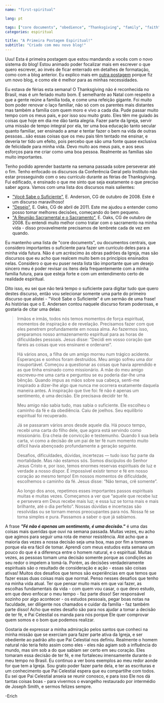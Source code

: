 ```yaml
---
name: "first-spiritual"

lang: pt

tags: ["core documents", "obedience", "Thanksgiving", "family", "faith"]
categories: espiritual

title: "A Primeira Postagem Espiritual!"
subtitle: "Criado com meu novo blog!"
---
```


Uuu! Esta é primeira postagem que estou mandando a vocês com o novo sistema do blog! Estou animado poder focalizar mais em escrever o que quero escrever, ao invés de ficar enterrado em detalhes de formatação, como com a blog anterior. Eu explico mais em [outra postagem](/2014/11/composicao-e-digitacao) porque fiz um novo blog, e como ele é melhor para as minhas necessidades.

Eu estava de férias esta semana! O Thanksgiving não é reconhecida no Brasil, mas é um feriado muito bom. É semelhante ao Natal com respeito a que a gente reúne a família toda, e come uma refeição gigante. Foi muito bom poder renovar o laço familiar, não só com os parentes mais distantes mas também a família com quem moro e vivo a cada dia. Pude passar muito tempo com os meus pais, e por isso sou muito grato. Eles têm me guiado às coisas que hoje em dia me dão tanta alegria. Fazer parte da Igreja, servir uma missão de tempo integral por ela, ter uma boa educação tanto secular quanto familiar, ser ensinado a amar e tentar fazer o bem na vida de outras pessoas...são essas coisas que os meu pais têm tentado me ensinar, e deveria ter tido um efeito, pois percebo que são uma fonte quase exclusiva de felicidade para minha vida. Devo muito aos meus pais, e aos seus esforços para me criar como uma boa pessoa. Realmente as famílias são muito importantes.

Tenho podido aprender bastante na semana passada sobre perseverar até o fim. Tenho enfocado os discursos da Conferência Geral pelo Instituto não estar prosseguindo com o seu currículo durante as férias de Thanksgiving. Fui edificado, e ensinado o que me sinto que seja exatamente o que preciso saber agora. Vamos com uma lista dos discursos mais salientes:

* ["Você Sabe o Suficiente"](https://www.lds.org/general-conference/2008/10/you-know-enough?lang=por), E. Anderson, CG de outubro de 2008. Este é um discurso maravilhoso!
* ["Desejo"](https://www.lds.org/general-conference/2011/04/desire?lang=por), E. Oaks, CG de abril de 2011. Este me ajudou a entender como posso tomar melhores decisões, começando do bem pequeno.
* ["A Reunião Sacramental e o Sacramento"](https://www.lds.org/general-conference/2008/10/sacrament-meeting-and-the-sacrament?lang=por), E. Oaks, CG de outubro de 2008. Eu entendi muito melhor como tratar com o sacramento na minha vida - disso provavelmente precisamos de lembrete cada de vez em quando.

Eu mantenho uma lista de "core documents", ou documentos centrais, que considero importantes o suficiente para fazer um currículo deles para a minha vida futura. Não é um acréscimo às obras padrões da Igreja, mas são discursos que eu acho que realcem muito bem os princípios ensinados nelas. Considero o que eu puser nesta lista tão importante que um desejo sincero meu é poder revisar os itens dela frequentemente com a minha família futura, para que esteja forte e com um entendimento certo de realidade espiritual.

Dito isso, eu sei que não terá tempo o suficiente para digitar tudo que quero destes discurso, então vou selecionar somente uma parte do primeiro discurso que alistei - "Você Sabe o Suficiente" é um sermão de uma frase! As histórias que o E. Andersen contou naquele discurso foram poderosas, e gostaria de citar uma delas:

> Irmãos e irmãs, todos nós temos momentos de força espiritual, momentos de inspiração e de revelação. Precisamos fazer com que eles penetrem profundamente em nossa alma. Ao fazermos isso, preparamos nosso armazenamento espiritual para as horas de dificuldades pessoais. Jesus disse: “Decidi em vosso coração que fareis as coisas que vos ensinarei e ordenarei”.
>
> Há vários anos, a filha de um amigo morreu num trágico acidente. Esperanças e sonhos foram destruídos. Meu amigo sofreu uma dor insuportável. Começou a questionar as coisas que havia aprendido e as que tinha ensinado como missionário. A mãe do meu amigo escreveu-me uma carta e perguntou se eu poderia dar-lhe uma bênção. Quando impus as mãos sobre sua cabeça, senti-me inspirado a dizer-lhe algo que nunca me ocorrera exatamente daquela maneira antes. A inspiração que tive foi: fé não é apenas um sentimento, é uma decisão. Ele precisava decidir ter fé.
>
> Meu amigo não sabia tudo, mas sabia o suficiente. Ele escolheu o caminho da fé e da obediência. Caiu de joelhos. Seu equilíbrio espiritual foi recuperado.
>
> Já se passaram vários anos desde aquele dia. Há pouco tempo, recebi uma carta do filho dele, que agora está servindo como missionário. Era cheia de convicção e testemunho. Quando li sua bela carta, vi como a decisão de um pai de ter fé num momento muito difícil havia abençoado profundamente a geração seguinte.
>
> Desafios, dificuldades, dúvidas, incertezas — tudo isso faz parte da mortalidade. Mas não estamos sós. Somos discípulos do Senhor Jesus Cristo e, por isso, temos enormes reservas espirituais de luz e verdade a nosso dispor. É impossível existir temor e fé em nosso coração ao mesmo tempo! Em nossos momentos de dificuldade, escolhemos o caminho da fé. Jesus disse: “Não temas, crê somente”.
>
> Ao longo dos anos, repetimos esses importantes passos espirituais muitas e muitas vezes. Começamos a ver que “aquele que recebe luz e persevera em Deus recebe mais luz; e essa luz se torna mais e mais brilhante, até o dia perfeito”. Nossas dúvidas e incertezas são resolvidas ou se tornam menos preocupantes para nós. Nossa fé se torna simples e pura. Passamos a saber o que já sabíamos.

A frase ***"Fé não é apenas um sentimento, é uma decisão."*** é uma das coisas mais queridas que ouvi na semana passada. Muitas vezes, eu acho que agimos para seguir uma rota de menor resistência. Até acho que a maioria das vezes a nossa decisão seja uma boa, mas por fim a tomamos porque ela era fácil de tomar. Aprendi com meus estudos esta semana um pouco do que é a diferença entre o homem natural, e o espiritual. Muitas vezes, as pessoas tomam uma decisão somente porque as condições ao seu redor o impelem a tomá-la. Porém, as decisões verdadeiramente espirituais são o resultado de consideração e ação - essas são coisas ativas! Muitos dos desafios que temos são experiências em que temos que fazer essas duas coisas mais que normal. Penso nesses desafios que tenho na minha vida atual. Ter que pensar muito mais em que vai fazer, as escolhas fundamentais da vida - com quem vou casar, o que devo estudo, em que devo enfocar o meu tempo - faz parte disso! Ser responsável sozinho por algo acontecer - os estudos pessoais, pegar boas notas na faculdade, ser diligente nos chamados e cuidar da família - faz também parte disso! Acho que estes desafio são para nos ajudar a tomar a decisão de ter fé, e Pai Celestial os manda para nós porque Ele quer comprovar quem somos e o bom que podemos realizar.

Gostaria de expressar a minha admiração pelos santos que conheci na minha missão que se exerciam para fazer parte ativa da Igreja, e ser obediente ao padrão alto que Pai Celestial nos definiu. Realmente o homem natural não teria feito assim como eles - eles não agiam sob a influência do mundo, mas sim sob a do que sabiam ser certo em seu coração. Eles tomaram essa decisão de ter fé, e me fortaleceu imensamente durante o meu tempo no Brasil. Eu continuo a ver bons exemplos ao meu redor aonde for que tem a Igreja. Sou grato poder fazer parte dela, e ter as escrituras e um conhecimento que Pai Celestial espera que eu compartilhe com todos. Eu sei que Pai Celestial anseia se reunir conosco, e para isso Ele nos dá tantas coisas boas - para vivermos o evangelho restaurado por intermédio de Joseph Smith, e sermos felizes sempre.

 -Erich